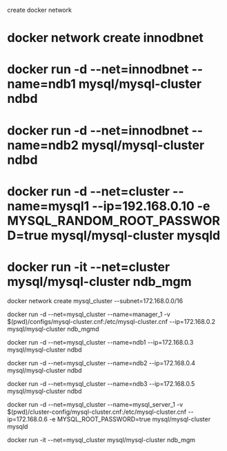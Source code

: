 create docker network

# docker network create innodbnet

# docker run -d --net=innodbnet --name=ndb1 mysql/mysql-cluster ndbd
# docker run -d --net=innodbnet --name=ndb2 mysql/mysql-cluster ndbd

# docker run -d --net=cluster --name=mysql1 --ip=192.168.0.10 -e MYSQL_RANDOM_ROOT_PASSWORD=true mysql/mysql-cluster mysqld

# docker run -it --net=cluster mysql/mysql-cluster ndb_mgm


docker network create mysql_cluster --subnet=172.168.0.0/16


docker run -d --net=mysql_cluster --name=manager_1 -v $(pwd)/configs/mysql-cluster.cnf:/etc/mysql-cluster.cnf --ip=172.168.0.2 mysql/mysql-cluster ndb_mgmd

docker run -d --net=mysql_cluster --name=ndb1 --ip=172.168.0.3 mysql/mysql-cluster ndbd

docker run -d --net=mysql_cluster --name=ndb2 --ip=172.168.0.4 mysql/mysql-cluster ndbd

docker run -d --net=mysql_cluster --name=ndb3 --ip=172.168.0.5 mysql/mysql-cluster ndbd

docker run -d --net=mysql_cluster --name=mysql_server_1 -v $(pwd)/cluster-config/mysql-cluster.cnf:/etc/mysql-cluster.cnf --ip=172.168.0.6 -e MYSQL_ROOT_PASSWORD=true mysql/mysql-cluster mysqld

docker run -it --net=mysql_cluster mysql/mysql-cluster ndb_mgm

